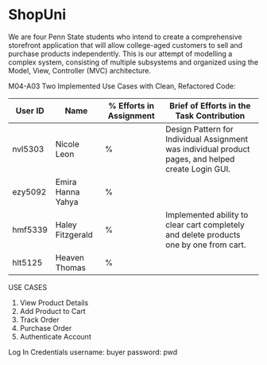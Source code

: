 # ShopUni

We are four Penn State students who intend to create a comprehensive storefront application that will allow college-aged customers to sell and purchase products independently. This is our attempt of modelling a complex system, consisting of multiple subsystems and organized using the Model, View, Controller (MVC) architecture.


M04-A03 Two Implemented Use Cases with Clean, Refactored Code: 

| User ID | Name              | % Efforts in Assignment | Brief of Efforts in the Task Contribution                                                           |
|---------|-------------------|-------------------------|-----------------------------------------------------------------------------------------------------|
| nvl5303 | Nicole Leon       | %                       | Design Pattern for Individual Assignment was individual product pages, and helped create Login GUI. |
| ezy5092 | Emira Hanna Yahya | %                       |                                                                                                     |
| hmf5339 | Haley Fitzgerald  | %                       | Implemented ability to clear cart completely and delete products one by one from cart.              |
| hlt5125 | Heaven Thomas     | %                       |                                                                                                     |
USE CASES
1. View Product Details
2. Add Product to Cart
3. Track Order
4. Purchase Order
5. Authenticate Account

Log In Credentials
username: buyer
password: pwd
